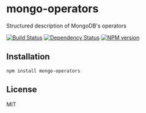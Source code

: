 # mongo-operators

Structured description of MongoDB's operators

[![Build Status](https://img.shields.io/travis/ForbesLindesay/mongo-operators/master.svg)](https://travis-ci.org/ForbesLindesay/mongo-operators)
[![Dependency Status](https://img.shields.io/gemnasium/ForbesLindesay/mongo-operators.svg)](https://gemnasium.com/ForbesLindesay/mongo-operators)
[![NPM version](https://img.shields.io/npm/v/mongo-operators.svg)](http://badge.fury.io/js/mongo-operators)

## Installation

    npm install mongo-operators

## License

  MIT